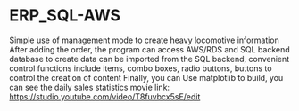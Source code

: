 # ERP_SQL-AWS
Simple use of management mode to create heavy locomotive information After adding the order, the program can access AWS/RDS and SQL backend database to create data can be imported from the SQL backend, convenient control functions include items, combo boxes, radio buttons, buttons to control the creation of content Finally, you can Use matplotlib to build, you can see the daily sales statistics
movie link:
https://studio.youtube.com/video/T8fuvbcx5sE/edit
